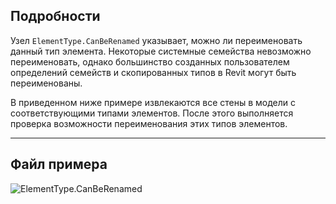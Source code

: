 ## Подробности
Узел `ElementType.CanBeRenamed` указывает, можно ли переименовать данный тип элемента. Некоторые системные семейства невозможно переименовать, однако большинство созданных пользователем определений семейств и скопированных типов в Revit могут быть переименованы.

В приведенном ниже примере извлекаются все стены в модели с соответствующими типами элементов. После этого выполняется проверка возможности переименования этих типов элементов.
___
## Файл примера

![ElementType.CanBeRenamed](./Revit.Elements.ElementType.CanBeRenamed_img.jpg)
